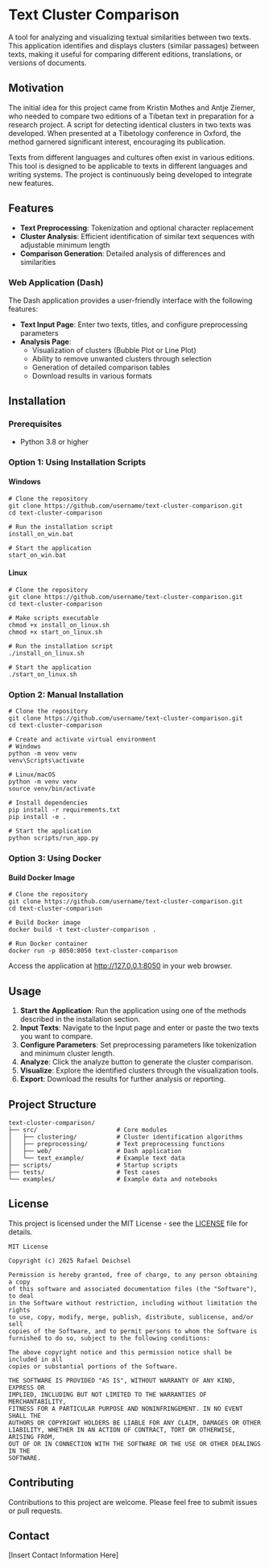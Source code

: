 # Text Cluster Comparison

A tool for analyzing and visualizing textual similarities between two texts. This application identifies and displays clusters (similar passages) between texts, making it useful for comparing different editions, translations, or versions of documents.

## Motivation

The initial idea for this project came from Kristin Mothes and Antje Ziemer, who needed to compare two editions of a Tibetan text in preparation for a research project. A script for detecting identical clusters in two texts was developed. When presented at a Tibetology conference in Oxford, the method garnered significant interest, encouraging its publication.

Texts from different languages and cultures often exist in various editions. This tool is designed to be applicable to texts in different languages and writing systems. The project is continuously being developed to integrate new features.

## Features

- **Text Preprocessing**: Tokenization and optional character replacement
- **Cluster Analysis**: Efficient identification of similar text sequences with adjustable minimum length
- **Comparison Generation**: Detailed analysis of differences and similarities

### Web Application (Dash)

The Dash application provides a user-friendly interface with the following features:

- **Text Input Page**: Enter two texts, titles, and configure preprocessing parameters
- **Analysis Page**:
  - Visualization of clusters (Bubble Plot or Line Plot)
  - Ability to remove unwanted clusters through selection
  - Generation of detailed comparison tables
  - Download results in various formats

## Installation

### Prerequisites

- Python 3.8 or higher

### Option 1: Using Installation Scripts

#### Windows

```
# Clone the repository
git clone https://github.com/username/text-cluster-comparison.git
cd text-cluster-comparison

# Run the installation script
install_on_win.bat

# Start the application
start_on_win.bat
```

#### Linux

```
# Clone the repository
git clone https://github.com/username/text-cluster-comparison.git
cd text-cluster-comparison

# Make scripts executable
chmod +x install_on_linux.sh
chmod +x start_on_linux.sh

# Run the installation script
./install_on_linux.sh

# Start the application
./start_on_linux.sh
```

### Option 2: Manual Installation

```
# Clone the repository
git clone https://github.com/username/text-cluster-comparison.git
cd text-cluster-comparison

# Create and activate virtual environment
# Windows
python -m venv venv
venv\Scripts\activate

# Linux/macOS
python -m venv venv
source venv/bin/activate

# Install dependencies
pip install -r requirements.txt
pip install -e .

# Start the application
python scripts/run_app.py
```

### Option 3: Using Docker

#### Build Docker Image

```
# Clone the repository
git clone https://github.com/username/text-cluster-comparison.git
cd text-cluster-comparison

# Build Docker image
docker build -t text-cluster-comparison .

# Run Docker container
docker run -p 8050:8050 text-cluster-comparison
```

Access the application at http://127.0.0.1:8050 in your web browser.

## Usage

1. **Start the Application**: Run the application using one of the methods described in the installation section.
2. **Input Texts**: Navigate to the Input page and enter or paste the two texts you want to compare.
3. **Configure Parameters**: Set preprocessing parameters like tokenization and minimum cluster length.
4. **Analyze**: Click the analyze button to generate the cluster comparison.
5. **Visualize**: Explore the identified clusters through the visualization tools.
6. **Export**: Download the results for further analysis or reporting.

## Project Structure

```
text-cluster-comparison/
├── src/                      # Core modules
│   ├── clustering/           # Cluster identification algorithms
│   ├── preprocessing/        # Text preprocessing functions
│   ├── web/                  # Dash application
│   └── text_example/         # Example text data
├── scripts/                  # Startup scripts
├── tests/                    # Test cases
└── examples/                 # Example data and notebooks
```

## License

This project is licensed under the MIT License - see the [LICENSE](LICENSE) file for details.

```
MIT License

Copyright (c) 2025 Rafael Deichsel

Permission is hereby granted, free of charge, to any person obtaining a copy
of this software and associated documentation files (the "Software"), to deal
in the Software without restriction, including without limitation the rights
to use, copy, modify, merge, publish, distribute, sublicense, and/or sell
copies of the Software, and to permit persons to whom the Software is
furnished to do so, subject to the following conditions:

The above copyright notice and this permission notice shall be included in all
copies or substantial portions of the Software.

THE SOFTWARE IS PROVIDED "AS IS", WITHOUT WARRANTY OF ANY KIND, EXPRESS OR
IMPLIED, INCLUDING BUT NOT LIMITED TO THE WARRANTIES OF MERCHANTABILITY,
FITNESS FOR A PARTICULAR PURPOSE AND NONINFRINGEMENT. IN NO EVENT SHALL THE
AUTHORS OR COPYRIGHT HOLDERS BE LIABLE FOR ANY CLAIM, DAMAGES OR OTHER
LIABILITY, WHETHER IN AN ACTION OF CONTRACT, TORT OR OTHERWISE, ARISING FROM,
OUT OF OR IN CONNECTION WITH THE SOFTWARE OR THE USE OR OTHER DEALINGS IN THE
SOFTWARE.
```

## Contributing

Contributions to this project are welcome. Please feel free to submit issues or pull requests.

## Contact

[Insert Contact Information Here]